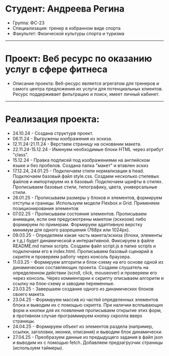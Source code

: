 # Студент: Андреева Регина
- Группа: ФС-23
- Специализация: тренер в избранном виде спорта
- Факультет: Физической культуры спорта и туризма
---
# Проект: Веб ресурс по оказанию услуг в сфере фитнеса
- Описание проекта: Веб-ресурс является агрегатом для тренеров и самого центра предложения их услуги для потенциальных клиентов. Ресурс поддерживает фильтрацию и поиск, имеет личный кабинет.
---
# Реализация проекта:
- 24.10.24 - Создана структурв проект. 
- 06.11.24 - Выгружены изображения из эскиза.
- 12.11.24-21.11.24 - Верстаем страницу на основании макета.
- 22.11.24-15.12.24 - Именуем необходимые блоки HTML через атрибут "class".
- 15.12.24 - Правка подписей под изображениями на английском языке и без пробелов. Создана папка "макет" и втавлен эскиз  
- 17.12.24, 24.01.25 - Подключаем стили нормализации в head. Подключаем базовый файл style.css. Создаем несколько стилевых файлов и импортируем их в базовый. Подключаем шрифты в стилях. Прописываем базовые стили, типографику, цвета, универсальные стили.
- 26.01.25 - Прописываем размеры у блоков и элементов, формируем отступы и границы. Используем модели Flexbox и Grid. Применяем позиционирование элементов
- 07.02.25 - Прописываем состояния элементов. Прописываем анимации, если они предусмотрены макетом (эскизом) либо формируем по примерам. Формируем адаптивную верстку минимум для одного разрешения (768px или 1024px).
- 09.03.25 - Определяем какая часть макета/эскиза (блоки, элементы и т.д.) будет динамической и интерактивной. Фиксируем в файле README.md папки scripts. Создаем файл script.js в папке scripts и подключаем его в index.html. Прописываем базовый сценарий в скрипте и проверяем работу через консоль браузера.
- 11.03.25 - Формируем алгоритм и блок-схему на его основе одной из динамических составляющих проекта.
Создаем слушатель на определенном действии (scroll, click, mouseover) и проверяем его через консоль.
Через комментарии к скрипту описываем алгоритм и ссылку на блок-схему и заводим переменные.
- 23.03.25 - Завершаем создание одного из динамических блоков своего макета.
- 23.04.25 - Формируем массив из частей определенных элементов блока и выводим их с помощью скрипта. При наличии всплывающих форм и кнопки для их появления прописываем открытие этих форм, в противном случае программируем кнопку скролла вверх страницы.
- 24.04.25 - Формируем объект из элементов раздела (например, ссылки, заголовки, иконки, описания) и выводим блок динамически. 
- 27.04.25 - Преобразуем данные из предыдущего задания в файл json и выводим их с помощью fetch.
Добавляем предзагрузчик страницы (используем таймеры). 